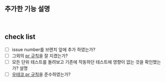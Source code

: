 ## 추가한 기능 설명

<br>


## check list
- [ ] issue number를 브랜치 앞에 추가 하였는가? <br>
- [ ] 그외의 [pr 규칙](https://github.com/h-jjang/bauction/wiki/%5BProject-Rules%5D#pr-%EA%B7%9C%EC%B9%99)을 잘 지켰는가?
- [ ] 모든 단위 테스트를 돌려보고 기존에 작동하던 테스트에 영향이 없는 것을 확인했는가?
설명
- [ ] [우테코 pr 규칙](https://github.com/woowacourse/woowacourse-docs/blob/master/cleancode/pr_checklist.md)을 준수하였는가?